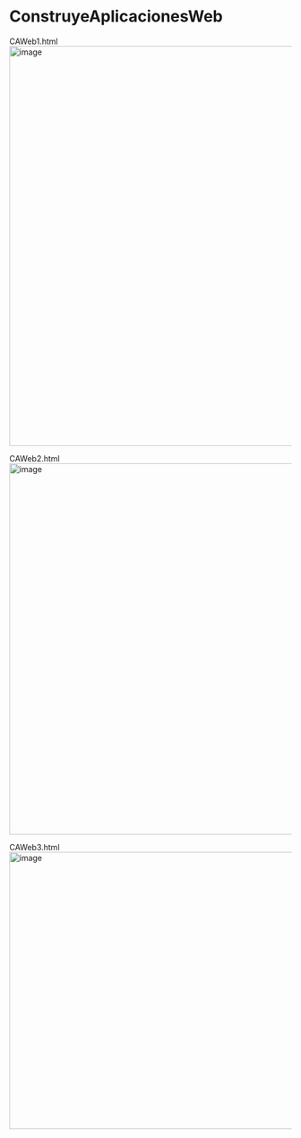# ConstruyeAplicacionesWeb

CAWeb1.html <br>
<img width="571" height="714" alt="image" src="https://github.com/user-attachments/assets/8002323b-68e3-4543-8bbb-7d7283a1437a" />

CAWeb2.html <br>
<img width="1331" height="663" alt="image" src="https://github.com/user-attachments/assets/d140b105-24c6-4706-99b8-3cfd9b889861" />

CAWeb3.html <br>
<img width="1045" height="495" alt="image" src="https://github.com/user-attachments/assets/7d58fc31-1399-441e-9a44-b592152fee51" />

